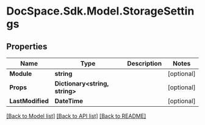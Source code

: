 # DocSpace.Sdk.Model.StorageSettings

## Properties

Name | Type | Description | Notes
------------ | ------------- | ------------- | -------------
**Module** | **string** |  | [optional] 
**Props** | **Dictionary&lt;string, string&gt;** |  | [optional] 
**LastModified** | **DateTime** |  | [optional] 

[[Back to Model list]](../README.md#documentation-for-models) [[Back to API list]](../README.md#documentation-for-api-endpoints) [[Back to README]](../README.md)

